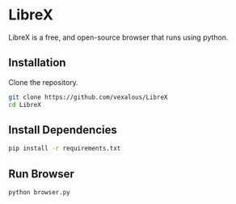 # LibreX

LibreX is a free, and open-source browser that runs using python.

## Installation

Clone the repository.

```bash
git clone https://github.com/vexalous/LibreX
cd LibreX
```

## Install Dependencies

```bash
pip install -r requirements.txt
```

## Run Browser

```bash
python browser.py
```
